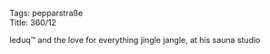 Tags: pepparstraße  
Title: 360/12  
  
leduq™ and the love for everything jingle jangle, at his sauna studio  
